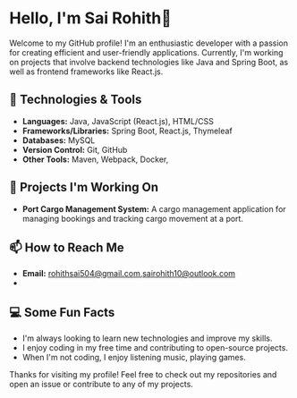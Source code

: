 # Hello, I'm Sai Rohith👋

Welcome to my GitHub profile! I'm an enthusiastic developer with a passion for creating efficient and user-friendly applications. Currently, I'm working on projects that involve backend technologies like Java and Spring Boot, as well as frontend frameworks like React.js.

## 🔧 Technologies & Tools

- **Languages:** Java, JavaScript (React.js), HTML/CSS
- **Frameworks/Libraries:** Spring Boot, React.js, Thymeleaf
- **Databases:**  MySQL
- **Version Control:** Git, GitHub
- **Other Tools:** Maven, Webpack, Docker,

## 🚀 Projects I'm Working On

- **Port Cargo Management System:** A cargo management application for managing bookings and tracking cargo movement at a port.

## 📫 How to Reach Me

- **Email:** rohithsai504@gmail.com,sairohith10@outlook.com
-
## 💻 Some Fun Facts

- I'm always looking to learn new technologies and improve my skills.
- I enjoy coding in my free time and contributing to open-source projects.
- When I'm not coding, I enjoy listening music, playing games.

Thanks for visiting my profile! Feel free to check out my repositories and open an issue or contribute to any of my projects.
